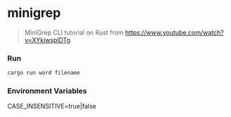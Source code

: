 # minigrep

> MiniGrep CLI tutorial on Rust from https://www.youtube.com/watch?v=XYkiwsplDTg

### Run

```bash
cargo run word filename
```

### Environment Variables

CASE_INSENSITIVE=true|false
